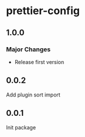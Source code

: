 # prettier-config

## 1.0.0

### Major Changes

- Release first version

## 0.0.2

Add plugin sort import

## 0.0.1

Init package

